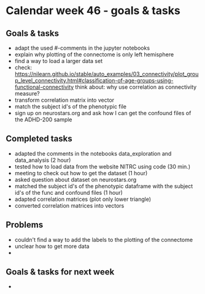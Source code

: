 # Calendar week 46 - goals & tasks

## Goals & tasks
- adapt the used #-comments in the jupyter notebooks
- explain why plotting of the connectome is only left hemisphere
- find a way to load a larger data set
- check: https://nilearn.github.io/stable/auto_examples/03_connectivity/plot_group_level_connectivity.html#classification-of-age-groups-using-functional-connectivity 
        think about: why use correlation as connectivity measure?
- transform correlation matrix into vector
- match the subject id's of the phenotypic file
- sign up on neurostars.org and ask how I can get the confound files of the ADHD-200 sample


## Completed tasks
- adapted the comments in the notebooks data_exploration and data_analysis (2 hour)
- tested how to load data from the website NITRC using code (30 min.)
- meeting to check out how to get the dataset (1 hour)
- asked question about dataset on neurostars.org 
- matched the subject id's of the phenotypic dataframe with the subject id's of the func and confound files (1 hour)
- adapted correlation matrices (plot only lower triangle)
- converted correlation matrices into vectors

## Problems
- couldn't find a way to add the labels to the plotting of the connectome
- unclear how to get more data
- 

## Goals & tasks for next week
- 